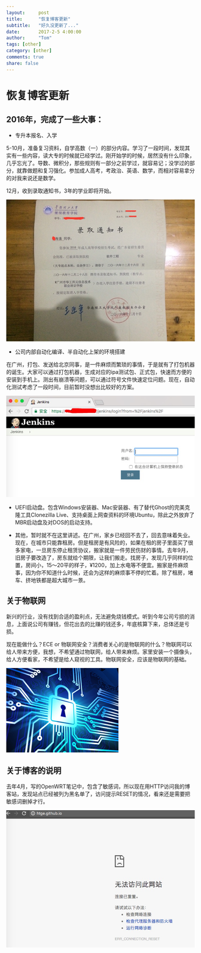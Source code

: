 ```yaml
---
layout:     post
title:      "恢复博客更新"
subtitle:   "好久没更新了..."
date:       2017-2-5 4:00:00
author:     "Tom"
tags: [other]
category: [other]
comments: true
share: false
---
```


<h1><a name="top">恢复博客更新</a></h1>

<h2>2016年，完成了一些大事：</h2>

* 专升本报名、入学

5-10月，准备复习资料，自学高数（一）的部分内容。学习了一段时间，发现其实有一些内容，读大专的时候就已经学过。刚开始学的时候，居然没有什么印象，几乎忘光了。导数、微积分，那些规则有一部分之前学过，就容易记；没学过的部分，就靠做题和复习强化。参加成人高考，考政治、英语、数学，而相对容易拿分的对我来说还是数学。

12月，收到录取通知书，3年的学业即将开始。

<img src="/images/2017/02/the-university.jpg" />

* 公司内部自动化编译、半自动化上架的环境搭建

在广州，打包、发送给北京同事，是一件麻烦而繁琐的事情，于是就有了打包机器的诞生。大家可以通过打包机器，生成对应的ipa测试包、正式包，快速而方便的安装到手机上。测出有崩溃等问题，可以通过符号文件快速定位问题。现在，自动化测试考虑了一段时间，目前暂时没想出比较好的方案。

<img src="/images/2017/02/public-server.png" />

* UEFI启动盘。包含Windows安装器、Mac安装器、有了替代Ghost的完美克隆工具Clonezilla Live、支持桌面上网查资料的环境Ubuntu，除此之外放弃了MBR启动盘及对DOS的启动支持。

* 其他，暂时就不在这里讲述。在广州，家乡已经回不去了，回去意味着失业。现在，在城市只能靠租房。但是租房是有风险的，如果在租的房子里面买了很多家电，一旦房东停止租赁协议，搬家就是一件劳民伤财的事情。去年9月，旧房子要改造了，房东就给个期限，让我们搬走。找房子，发现几乎同样的位置，房间小，15～20平的样子，¥1200，加上水电等不便宜。搬家是件麻烦事，因为你不知道什么时候，还会为这样的麻烦事不停的忙着。除了租房，堵车、挤地铁都是超大城市一景。

<h2>关于物联网</h2>

新兴的行业，没有找到合适的盈利点，无法避免烧钱模式。听到今年公司亏损的消息，上面说公司有赚钱，但花出去的比赚的钱还多，年底核算下来，总体还是亏损。

现在能做什么？ECE or 物联网安全？消费者关心的是物联网的什么？物联网可以给人带来方便，我想，不希望通过物联网，给人带来麻烦。家里安装一个摄像头，给人方便看家，不希望是给人窥视的工具。物联网安全，应该是物联网的基础。

<img src="/images/2017/02/network-secure.jpg" />

<h2>关于博客的说明</h2>

去年4月，写的OpenWRT笔记中，包含了敏感词，所以现在用HTTP访问我的博客站，发现站点已经被列为黑名单了，访问提示RESET的情况，看来还是需要把敏感词删掉才行。

<img src="/images/2017/02/mine.png" />
